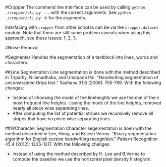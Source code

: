 #Cropper
The commend line interface can be used by calling ``python ./cropper/cli.py ...`` with the correct arguments. See ``python ./cropper/cli.py -h`` for the arguments. 

Interfacing with ``cropper`` from other scriptss can be via the ``cropper.dataset`` module. Note that there are still some problem caveats when using this approach, see these issues: 
[1](https://github.com/Twinblade/HandwritingRecognition/issues/1),
[2](https://github.com/Twinblade/HandwritingRecognition/issues/2),
[3](https://github.com/Twinblade/HandwritingRecognition/issues/3).

#Noise Removal

#Segmenter
Handles the segmentation of a textblock into lines, words and characters. 
	
##Line Segmentation
Line segmentation is done with the method described in Tripathy, Nilamadhaba, and Umapada Pal. "Handwriting segmentation of unconstrained Oriya text." Sadhana 31.6 (2006): 755-769. With the following changes:

* Instead of choosing the mode of the lineheights we use the min of the n most frequent line heights. Ussing the mode of the line heights, removed nearly all piece wise separating lines.
* After computing the list of potential stripes we recursively remove all stripes that have no piece wise separating lines.

##WCharacter Segmentation
Character segementation is doen with the method described in Lee, Hong, and Brijesh Verma. "Binary segmentation algorithm for English cursive handwriting recognition." Pattern Recognition 45.4 (2012): 1306-1317. With the following changes:

* Instead of using the method described by H. Lee and B.Verma to compute the baseline we use the horizontal pixel density histogram. 